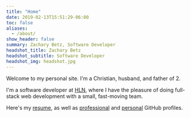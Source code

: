 ```yaml
---
title: "Home"
date: 2019-02-13T15:51:29-06:00
toc: false
aliases:
  - /about/
show_header: false
summary: Zachary Betz, Software Developer
headshot_title: Zachary Betz
headshot_subtitle: Software Developer
headshot_img: headshot.jpg
---
```


Welcome to my personal site. I'm a Christian, husband, and father of 2.

I'm a software developer at [HLN](https://www.hln.com/), where I have the pleasure of doing full-stack web development with a small, fast-moving team.

Here's my [resume](/resume/), as well as [professional](https://github.com/zach-betz-hln) and [personal](https://github.com/zwbetz-gh) GitHub profiles.
